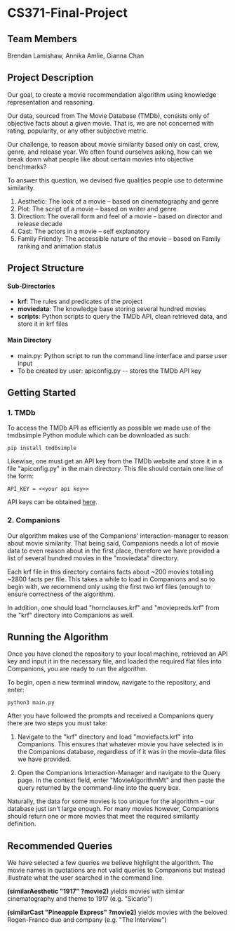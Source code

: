 # CS371-Final-Project

## Team Members
Brendan Lamishaw, Annika Amlie, Gianna Chan

## Project Description

Our goal, to create a movie recommendation algorithm using knowledge representation and reasoning. 

Our data, sourced from The Movie Database (TMDb), consists only of objective facts about a given movie. 
That is, we are not concerned with rating, popularity, or any other subjective metric. 

Our challenge, to reason about movie similarity based only on cast, crew, genre, and release year. We often found ourselves
asking, how can we break down what people like about certain movies into objective benchmarks?

To answer this question, we devised five qualities people use to determine similarity.

1. Aesthetic: The look of a movie – based on cinematography and genre
2. Plot: The script of a movie – based on writer and genre
3. Direction: The overall form and feel of a movie – based on director and release decade
4. Cast: The actors in a movie – self explanatory
5. Family Friendly: The accessible nature of the movie – based on Family ranking and animation status

## Project Structure

#### Sub-Directories
* **krf**: The rules and predicates of the project
* **moviedata**: The knowledge base storing several hundred movies
* **scripts**: Python scripts to query the TMDb API, clean retrieved data, and store it in krf files

#### Main Directory
* main.py: Python script to run the command line interface and parse user input
* To be created by user: apiconfig.py -- stores the TMDb API key


## Getting Started

### 1. TMDb
To access the TMDb API as efficiently as possible we made use of the tmdbsimple Python module which can be downloaded as such:

`pip install tmdbsimple`

Likewise, one must get an API key from the TMDb website and store it in a file "apiconfig.py" in the main directory. This file should contain one line of the form:

`API_KEY = <<your api key>>`

API keys can be obtained [here](https://developers.themoviedb.org/3/getting-started/introduction).

### 2. Companions

Our algorithm makes use of the Companions' interaction-manager to reason about movie similarity. That being said, Companions
needs a lot of movie data to even reason about in the first place, therefore we have provided a list of several
hundred movies in the "moviedata" directory.

Each krf file in this directory contains facts about ~200 movies totalling ~2800 facts per file. This takes a 
while to load in Companions and so to begin with, we recommend only using the first two krf files (enough to ensure
correctness of the algorithm). 

In addition, one should load "hornclauses.krf" and "moviepreds.krf" from the "krf" directory into 
Companions as well.

## Running the Algorithm

Once you have cloned the repository to your local machine, retrieved an API key and input it in the necessary file, and 
loaded the required flat files into Companions, you are ready to run the algorithm. 

To begin, open a new terminal window, navigate to the repository, and enter:

`python3 main.py`

After you have followed the prompts and received a Companions query there are two steps you must take:

1. Navigate to the "krf" directory and load "moviefacts.krf" into Companions. This ensures that
whatever movie you have selected is in the Companions database, regardless of if it was in the movie-data files
we have provided.

2. Open the Companions Interaction-Manager and navigate to the Query page. In the context field, enter "MovieAlgorithmMt" 
and then paste the query returned by the command-line into the query box.

Naturally, the data for some movies is too unique for the algorithm – our database just isn't large enough. For many 
movies however, Companions should return one or more movies that meet the required similarity definition.

## Recommended Queries

We have selected a few queries we believe highlight the algorithm. The movie names in quotations are not valid queries to Companions but instead illustrate what the user searched in the command line.

**(similarAesthetic "1917" ?movie2)** yields movies with similar cinematography and theme to 1917 (e.g. "Sicario")

**(similarCast "Pineapple Express" ?movie2)** yields movies with the beloved Rogen-Franco duo and company (e.g. "The Interview")


